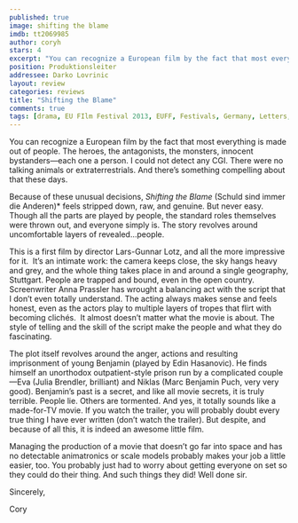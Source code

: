 ```yaml
---
published: true
image: shifting the blame
imdb: tt2069985
author: coryh 
stars: 4
excerpt: "You can recognize a European film by the fact that most everything is made out of people. The heroes, the antagonists, the monsters, innocent bystanders: each one a person. I could not detect any CGI." 
position: Produktionsleiter
addressee: Darko Lovrinic
layout: review
categories: reviews
title: "Shifting the Blame"
comments: true
tags: [drama, EU FIlm Festival 2013, EUFF, Festivals, Germany, Letters, Shifting the Blame]
---
```

<p>You can recognize a European film by the fact that most everything is made out of people. The heroes, the antagonists, the monsters, innocent bystanders&mdash;each one a person. I could not detect any CGI. There were no talking animals or extraterrestrials. And there&rsquo;s something compelling about that these days.</p>
<p>Because of these unusual decisions, <em>Shifting the Blame </em>(Schuld sind immer die Anderen)*<em> </em>feels stripped down, raw, and genuine. But never easy. Though all the parts are played by people, the standard roles themselves were thrown out, and everyone simply is. The story revolves around uncomfortable layers of revealed&hellip;people.</p>
<p>This is a first film by director Lars-Gunnar Lotz, and all the more impressive for it.&nbsp; It&rsquo;s an intimate work: the camera keeps close, the sky hangs heavy and grey, and the whole thing takes place in and around a single geography, Stuttgart. People are trapped and bound, even in the open country. Screenwriter Anna Prassler has wrought a balancing act with the script that I don&rsquo;t even totally understand. The acting always makes sense and feels honest, even as the actors play to multiple layers of tropes that flirt with becoming clich&eacute;s.&nbsp; It almost doesn&rsquo;t matter what the movie is about. The style of telling and the skill of the script make the people and what they do fascinating.</p>
<p>The plot itself revolves around the anger, actions and resulting imprisonment of young Benjamin (played by Edin Hasanovic). He finds himself an unorthodox outpatient-style prison run by a complicated couple&mdash;Eva (Julia Brendler, brilliant) and Niklas (Marc Benjamin Puch, very very good). Benjamin&rsquo;s past is a secret, and like all movie secrets, it is truly terrible. People lie. Others are tormented. And yes, it totally sounds like a made-for-TV movie. If you watch the trailer, you will probably doubt every true thing I have ever written (don&rsquo;t watch the trailer). But despite, and because of all this, it is indeed an awesome little film.</p>
<p>Managing the production of a movie that doesn&rsquo;t go far into space and has no detectable animatronics or scale models probably makes your job a little easier, too. You probably just had to worry about getting everyone on set so they could do their thing. And such things they did! Well done sir.</p>
<p>Sincerely,</p>
<p>Cory</p>
